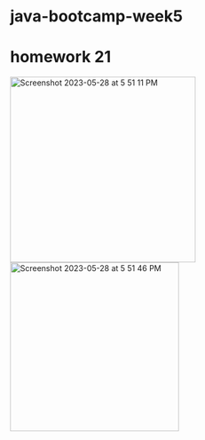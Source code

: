 # java-bootcamp-week5

# homework 21
<img width="334" alt="Screenshot 2023-05-28 at 5 51 11 PM" src="https://github.com/MAlabdulhadi/java-bootcamp-week5/assets/65816656/0a61ab74-bacb-4ac4-80fe-e8f13cee3dff">

<img width="304" alt="Screenshot 2023-05-28 at 5 51 46 PM" src="https://github.com/MAlabdulhadi/java-bootcamp-week5/assets/65816656/1f6fd058-135b-4939-bcf0-9f48e77af60f">

